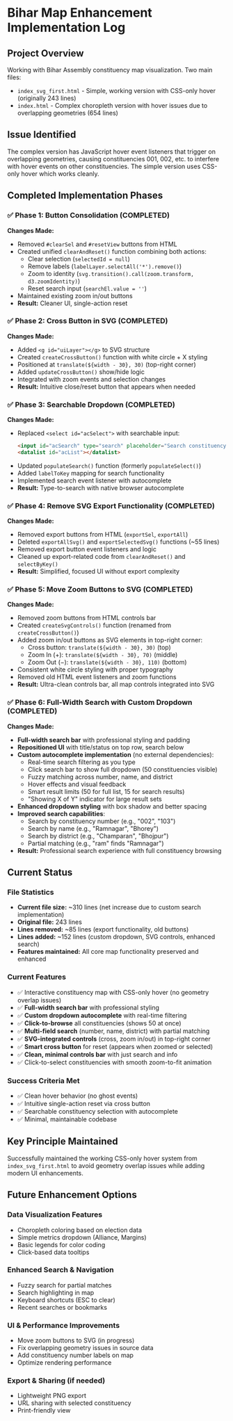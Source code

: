 # Bihar Map Enhancement Implementation Log

## Project Overview
Working with Bihar Assembly constituency map visualization. Two main files:
- `index_svg_first.html` - Simple, working version with CSS-only hover (originally 243 lines)
- `index.html` - Complex choropleth version with hover issues due to overlapping geometries (654 lines)

## Issue Identified
The complex version has JavaScript hover event listeners that trigger on overlapping geometries, causing constituencies 001, 002, etc. to interfere with hover events on other constituencies. The simple version uses CSS-only hover which works cleanly.

## Completed Implementation Phases

### ✅ Phase 1: Button Consolidation (COMPLETED)
**Changes Made:**
- Removed `#clearSel` and `#resetView` buttons from HTML
- Created unified `clearAndReset()` function combining both actions:
  - Clear selection (`selectedId = null`)
  - Remove labels (`labelLayer.selectAll('*').remove()`)
  - Zoom to identity (`svg.transition().call(zoom.transform, d3.zoomIdentity)`)
  - Reset search input (`searchEl.value = ''`)
- Maintained existing zoom in/out buttons
- **Result:** Cleaner UI, single-action reset

### ✅ Phase 2: Cross Button in SVG (COMPLETED)
**Changes Made:**
- Added `<g id="uiLayer"></g>` to SVG structure
- Created `createCrossButton()` function with white circle + X styling
- Positioned at `translate(${width - 30}, 30)` (top-right corner)
- Added `updateCrossButton()` show/hide logic
- Integrated with zoom events and selection changes
- **Result:** Intuitive close/reset button that appears when needed

### ✅ Phase 3: Searchable Dropdown (COMPLETED)
**Changes Made:**
- Replaced `<select id="acSelect">` with searchable input:
  ```html
  <input id="acSearch" type="search" placeholder="Search constituency..." list="acList" />
  <datalist id="acList"></datalist>
  ```
- Updated `populateSearch()` function (formerly `populateSelect()`)
- Added `labelToKey` mapping for search functionality
- Implemented search event listener with autocomplete
- **Result:** Type-to-search with native browser autocomplete

### ✅ Phase 4: Remove SVG Export Functionality (COMPLETED)
**Changes Made:**
- Removed export buttons from HTML (`exportSel`, `exportAll`)
- Deleted `exportAllSvg()` and `exportSelectedSvg()` functions (~55 lines)
- Removed export button event listeners and logic
- Cleaned up export-related code from `clearAndReset()` and `selectByKey()`
- **Result:** Simplified, focused UI without export complexity

### ✅ Phase 5: Move Zoom Buttons to SVG (COMPLETED)
**Changes Made:**
- Removed zoom buttons from HTML controls bar
- Created `createSvgControls()` function (renamed from `createCrossButton()`)
- Added zoom in/out buttons as SVG elements in top-right corner:
  - Cross button: `translate(${width - 30}, 30)` (top)
  - Zoom In (+): `translate(${width - 30}, 70)` (middle)
  - Zoom Out (−): `translate(${width - 30}, 110)` (bottom)
- Consistent white circle styling with proper typography
- Removed old HTML event listeners and zoom functions
- **Result:** Ultra-clean controls bar, all map controls integrated into SVG

### ✅ Phase 6: Full-Width Search with Custom Dropdown (COMPLETED)
**Changes Made:**
- **Full-width search bar** with professional styling and padding
- **Repositioned UI** with title/status on top row, search below
- **Custom autocomplete implementation** (no external dependencies):
  - Real-time search filtering as you type
  - Click search bar to show full dropdown (50 constituencies visible)
  - Fuzzy matching across number, name, and district
  - Hover effects and visual feedback
  - Smart result limits (50 for full list, 15 for search results)
  - "Showing X of Y" indicator for large result sets
- **Enhanced dropdown styling** with box shadow and better spacing
- **Improved search capabilities**:
  - Search by constituency number (e.g., "002", "103")
  - Search by name (e.g., "Ramnagar", "Bhorey")
  - Search by district (e.g., "Champaran", "Bhojpur")
  - Partial matching (e.g., "ram" finds "Ramnagar")
- **Result:** Professional search experience with full constituency browsing

## Current Status

### File Statistics
- **Current file size:** ~310 lines (net increase due to custom search implementation)
- **Original file:** 243 lines
- **Lines removed:** ~85 lines (export functionality, old buttons)
- **Lines added:** ~152 lines (custom dropdown, SVG controls, enhanced search)
- **Features maintained:** All core map functionality preserved and enhanced

### Current Features
- ✅ Interactive constituency map with CSS-only hover (no geometry overlap issues)
- ✅ **Full-width search bar** with professional styling
- ✅ **Custom dropdown autocomplete** with real-time filtering
- ✅ **Click-to-browse** all constituencies (shows 50 at once)
- ✅ **Multi-field search** (number, name, district) with partial matching
- ✅ **SVG-integrated controls** (cross, zoom in/out) in top-right corner
- ✅ **Smart cross button** for reset (appears when zoomed or selected)
- ✅ **Clean, minimal controls bar** with just search and info
- ✅ Click-to-select constituencies with smooth zoom-to-fit animation

### Success Criteria Met
- ✅ Clean hover behavior (no ghost events)
- ✅ Intuitive single-action reset via cross button
- ✅ Searchable constituency selection with autocomplete
- ✅ Minimal, maintainable codebase

## Key Principle Maintained
Successfully maintained the working CSS-only hover system from `index_svg_first.html` to avoid geometry overlap issues while adding modern UI enhancements.

## Future Enhancement Options

### Data Visualization Features
- Choropleth coloring based on election data
- Simple metrics dropdown (Alliance, Margins)
- Basic legends for color coding
- Click-based data tooltips

### Enhanced Search & Navigation
- Fuzzy search for partial matches
- Search highlighting in map
- Keyboard shortcuts (ESC to clear)
- Recent searches or bookmarks

### UI & Performance Improvements
- Move zoom buttons to SVG (in progress)
- Fix overlapping geometry issues in source data
- Add constituency number labels on map
- Optimize rendering performance

### Export & Sharing (if needed)
- Lightweight PNG export
- URL sharing with selected constituency
- Print-friendly view